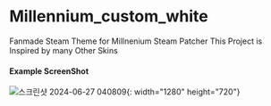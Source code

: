 # Millennium_custom_white

Fanmade Steam Theme for Millnenium Steam Patcher
This Project is Inspired by many Other Skins

#### Example ScreenShot
![스크린샷 2024-06-27 040809](https://github.com/yhj9585/Millennium_custom_white/assets/85930226/c72ba681-b185-4f4b-b171-c06d0dde13b3){: width="1280" height="720"}
